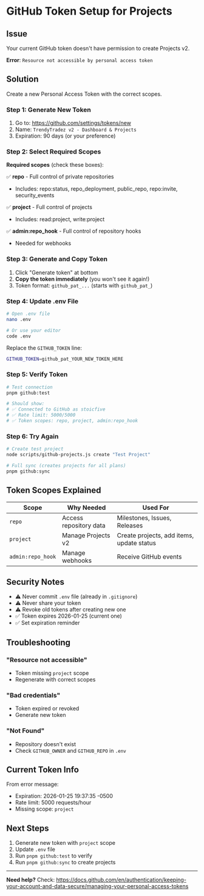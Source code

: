 # GitHub Token Setup for Projects

## Issue

Your current GitHub token doesn't have permission to create Projects v2.

**Error**: `Resource not accessible by personal access token`

## Solution

Create a new Personal Access Token with the correct scopes.

### Step 1: Generate New Token

1. Go to: https://github.com/settings/tokens/new
2. Name: `TrendyTradez v2 - Dashboard & Projects`
3. Expiration: 90 days (or your preference)

### Step 2: Select Required Scopes

**Required scopes** (check these boxes):

✅ **repo** - Full control of private repositories
  - Includes: repo:status, repo_deployment, public_repo, repo:invite, security_events

✅ **project** - Full control of projects
  - Includes: read:project, write:project

✅ **admin:repo_hook** - Full control of repository hooks
  - Needed for webhooks

### Step 3: Generate and Copy Token

1. Click "Generate token" at bottom
2. **Copy the token immediately** (you won't see it again!)
3. Token format: `github_pat_...` (starts with `github_pat_`)

### Step 4: Update .env File

```bash
# Open .env file
nano .env

# Or use your editor
code .env
```

Replace the `GITHUB_TOKEN` line:

```bash
GITHUB_TOKEN=github_pat_YOUR_NEW_TOKEN_HERE
```

### Step 5: Verify Token

```bash
# Test connection
pnpm github:test

# Should show:
# ✅ Connected to GitHub as stoicfive
# ✅ Rate limit: 5000/5000
# ✅ Token scopes: repo, project, admin:repo_hook
```

### Step 6: Try Again

```bash
# Create test project
node scripts/github-projects.js create "Test Project"

# Full sync (creates projects for all plans)
pnpm github:sync
```

## Token Scopes Explained

| Scope | Why Needed | Used For |
|-------|------------|----------|
| `repo` | Access repository data | Milestones, Issues, Releases |
| `project` | Manage Projects v2 | Create projects, add items, update status |
| `admin:repo_hook` | Manage webhooks | Receive GitHub events |

## Security Notes

- ⚠️ Never commit `.env` file (already in `.gitignore`)
- ⚠️ Never share your token
- ⚠️ Revoke old tokens after creating new one
- ✅ Token expires 2026-01-25 (current one)
- ✅ Set expiration reminder

## Troubleshooting

### "Resource not accessible"
- Token missing `project` scope
- Regenerate with correct scopes

### "Bad credentials"
- Token expired or revoked
- Generate new token

### "Not Found"
- Repository doesn't exist
- Check `GITHUB_OWNER` and `GITHUB_REPO` in `.env`

## Current Token Info

From error message:
- Expiration: 2026-01-25 19:37:35 -0500
- Rate limit: 5000 requests/hour
- Missing scope: `project`

## Next Steps

1. Generate new token with `project` scope
2. Update `.env` file
3. Run `pnpm github:test` to verify
4. Run `pnpm github:sync` to create projects

---

**Need help?** Check: https://docs.github.com/en/authentication/keeping-your-account-and-data-secure/managing-your-personal-access-tokens
